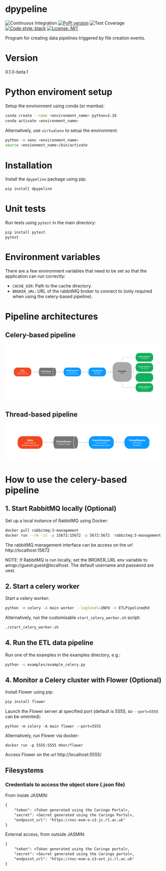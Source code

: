 # dpypeline
![Continuous Integration](https://github.com/NOC-OI/object-store-project/actions/workflows/main.yml/badge.svg)
[![PyPI version](https://badge.fury.io/py/dpypeline.svg)](https://badge.fury.io/py/dpypeline)
![Test Coverage](https://img.shields.io/endpoint?url=https://gist.githubusercontent.com/JMorado/c20a3ec5262f14d970a462403316a547/raw/pytest_coverage_report_main.json)
[![Code style: black](https://img.shields.io/badge/code%20style-black-000000.svg)](https://github.com/psf/black)
[![License: MIT](https://img.shields.io/badge/License-MIT-yellow.svg)](https://opensource.org/licenses/MIT)

Program for creating data pipelines triggered by file creation events.

# Version

0.1.0-beta.1

# Python enviroment setup

Setup the environment using conda (or mamba):

```bash
conda create --name <environment_name> python=3.10
conda activate <environment_name>
```

Alternatively, use `virtualenv` to setup the environment:

```bash
python -m venv <environment_name>
source <envionment_name>/bin/activate
```

# Installation

Install the `dpypeline` package using pip:

```bash
pip install dpypeline
```

# Unit tests

Run tests using `pytest` in the main directory:

```
pip install pytest
pytest
```

# Environment variables

There are a few environment variables that need to be set so that the application can run correctly:

- `CACHE_DIR`: Path to the cache directory.
- `BROKER_URL`: URL of the rabbitMQ broker to connect to (only required when using the celery-based pipeline).


# Pipeline architectures

## Celery-based pipeline
![Celery-based pipeline architecture](/images/celery_pipeline.png "Celery-based pipeline architecture")

## Thread-based pipeline
![Thread-based pipeline architecture](/images/thread_pipeline.png "Thread-based pipeline architecture")

# How to use the celery-based pipeline

## 1. Start RabbitMQ locally (Optional)

Set up a local instance of RabbitMQ using Docker:

```bash
docker pull rabbitmq:3-management
docker run --rm -it -p 15672:15672 -p 5672:5672  rabbitmq:3-management
```

The rabbitMQ management interface can be access on the url http://localhost:15672


NOTE: If RabbitMQ is run locally, set the BROKER_URL env variable to amqp://guest:guest@localhost. The default username and password are uest.


## 2. Start a celery worker

Start a celery worker:

```bash
python -m celery -A main worker --loglevel=INFO -n ETLPipeline@%h
```

Alternatively, run the customisable `start_celery_worker.sh` script:

```bash
./start_celery_worker.sh
```

## 4. Run the ETL data pipeline

Run one of the examples in the examples directory, e.g.:

```bash
python -u examples/example_celery.py
```

## 4. Monitor a Celery cluster with Flower (Optional)

Install Flower using pip:

```bash
pip install flower
```

Launch the Flower server at specified port (default is 5555, so `--port=5555` can be ommited):

```
python -m celery -A main flower --port=5555
```

Alternatively, run Flower via docker:

```
docker run -p 5555:5555 mher/flower
```

Access Flower on the url http://localhost:5555/




## Filesystems

### Credentials to access the object store (.json file)

From inside JASMIN:

    {
        "token": <Token generated using the Caringo Portal>,
        "secret": <Secret generated using the Caringo Portal>,
        "endpoint_url": "https://noc-msm-o.s3.jc.rl.ac.uk"
    }

External access, from outside JASMIN:

    {
        "token": <Token generated using the Caringo portal>,
        "secret": <Secret generated using the Caringo portal>,
        "endpoint_url": "https://noc-msm-o.s3-ext.jc.rl.ac.uk"
    }
